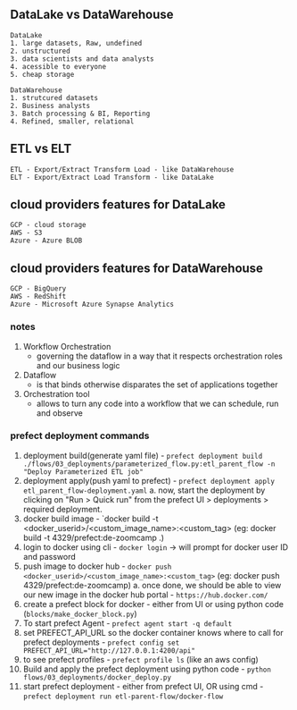 ## DataLake vs DataWarehouse
    DataLake
	1. large datasets, Raw, undefined
	2. unstructured
	3. data scientists and data analysts
	4. acessible to everyone
	5. cheap storage
	
    DataWarehouse
	1. strutcured datasets
	2. Business analysts
	3. Batch processing & BI, Reporting
	4. Refined, smaller, relational

## ETL vs ELT
    ETL - Export/Extract Transform Load - like DataWarehouse
    ELT - Export/Extract Load Transform - like DataLake
	
## cloud providers features for DataLake
    GCP - cloud storage
    AWS - S3
    Azure - Azure BLOB

## cloud providers features for DataWarehouse
    GCP - BigQuery
    AWS - RedShift
    Azure - Microsoft Azure Synapse Analytics

### notes
1. Workflow Orchestration
	- governing the dataflow in a way that it respects orchestration roles and our business logic
2. Dataflow
	- is that binds otherwise disparates the set of applications together
3. Orchestration tool
	- allows to turn any code into a workflow that we can schedule, run and observe

### prefect deployment commands
1. deployment build(generate yaml file) - `prefect deployment build ./flows/03_deployments/parameterized_flow.py:etl_parent_flow -n "Deploy Parameterized ETL job"`
2. deployment apply(push yaml to prefect) - `prefect deployment apply etl_parent_flow-deployment.yaml`
   a. now, start the deployment by clicking on "Run > Quick run" from the prefect UI > deployments > required deployment.
3. docker build image - `docker build -t <docker_userid>/<custom_image_name>:<custom_tag> <relative path where the Dockerfile exists> (eg: docker build -t 4329/prefect:de-zoomcamp .)
4. login to docker using cli - `docker login` -> will prompt for docker user ID and password
5. push image to docker hub - `docker push <docker_userid>/<custom_image_name>:<custom_tag>` (eg: docker push 4329/prefect:de-zoomcamp)
	a. once done, we should be able to view our new image in the docker hub portal - `https://hub.docker.com/`
6. create a prefect block for docker - either from UI or using python code (`blocks/make_docker_block.py`)
7. To start prefect Agent - `prefect agent start -q default`
8. set PREFECT_API_URL so the docker container knows where to call for prefect deployments - `prefect config set PREFECT_API_URL="http://127.0.0.1:4200/api"`
9. to see prefect profiles - `prefect profile ls` (like an aws config)
10. Build and apply the prefect deployment using python code - `python flows/03_deployments/docker_deploy.py`
11. start prefect deployment - either from prefect UI, OR using cmd - `prefect deployment run etl-parent-flow/docker-flow`
